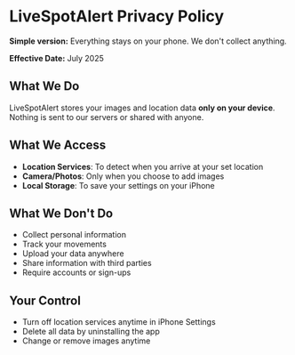 # LiveSpotAlert Privacy Policy


**Simple version:** Everything stays on your phone. We don't collect anything.


**Effective Date:** July 2025

## What We Do
LiveSpotAlert stores your images and location data **only on your device**. Nothing is sent to our servers or shared with anyone.

## What We Access
- **Location Services**: To detect when you arrive at your set location
- **Camera/Photos**: Only when you choose to add images
- **Local Storage**: To save your settings on your iPhone

## What We Don't Do
- Collect personal information
- Track your movements
- Upload your data anywhere
- Share information with third parties
- Require accounts or sign-ups

## Your Control
- Turn off location services anytime in iPhone Settings
- Delete all data by uninstalling the app
- Change or remove images anytime
